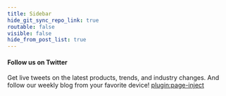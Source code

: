 ```yaml
---
title: Sidebar
hide_git_sync_repo_link: true
routable: false
visible: false
hide_from_post_list: true
---
```


#### Follow us on Twitter

Get live tweets on the latest products, trends, and industry changes. 
And follow our weekly blog from your favorite device!
[plugin:page-inject](/twitterfeed)
